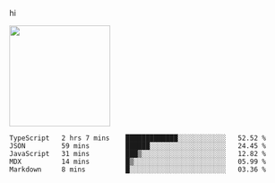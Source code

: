 hi

<img height="180em" src="https://github-readme-stats.vercel.app/api?username=AProductiveNerd&show_icons=true&hide_border=true&&count_private=true&include_all_commits=true" />

<!--START_SECTION:waka-->
```text
TypeScript   2 hrs 7 mins    █████████████░░░░░░░░░░░░   52.52 % 
JSON         59 mins         ██████░░░░░░░░░░░░░░░░░░░   24.45 % 
JavaScript   31 mins         ███▒░░░░░░░░░░░░░░░░░░░░░   12.82 % 
MDX          14 mins         █▒░░░░░░░░░░░░░░░░░░░░░░░   05.99 % 
Markdown     8 mins          █░░░░░░░░░░░░░░░░░░░░░░░░   03.36 % 
```
<!--END_SECTION:waka-->
